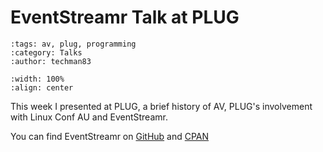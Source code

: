 EventStreamr Talk at PLUG
=========================

```{post} 2015-04-16
:tags: av, plug, programming
:category: Talks
:author: techman83
```

```{youtube} CzVX7-OJtA
:width: 100%
:align: center
```

This week I presented at PLUG, a brief history of AV, PLUG's involvement with Linux Conf AU and EventStreamr.

You can find EventStreamr on [GitHub](https://github.com/plugorgau/eventstreamr-station) and [CPAN](https://metacpan.org/pod/App::EventStreamr)
